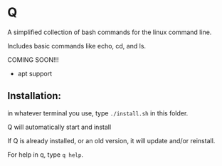 # Q
A simplified collection of bash commands for the linux command line.

Includes basic commands like echo, cd, and ls.

COMING SOON!!!

* apt support

## Installation:

in whatever terminal you use, type ``./install.sh`` in this folder.

Q will automatically start and install

If Q is already installed, or an old version, it will update and/or reinstall.

For help in q, type ``q help``.
